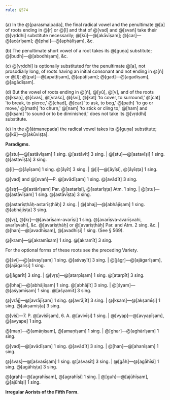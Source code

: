 ```yaml
---
rule: §574
---
```


(a) In the @[parasmaipada], the final radical vowel and the penultimate @[a] of roots ending in @[r] or @[l] and that of @[vad] and @[svaṅ] take their @[vṛddhi] substitute necessarily; @[kū]—@[akāvīṣam]; @[car]—@[acārīṣam]; @[phal]—@[aphālīṣam], &c.

(b) The penultimate short vowel of a root takes its @[guṇa] substitute; @[budh]—@[abodhiṣam], &c.

(c) @[vṛddhi] is optionally substituted for the penultimate @[a], not prosodially long, of roots having an initial consonant and not ending in @[ṅ] or @[l]; @[paṭ]—@[apatṭiṣam], @[apāṭīṣam]; @[gad]—@[agadīṣam], @[agādīṣam].

(d) But the vowel of roots ending in @[ṅ], @[yū], @[v], and of the roots @[kṣaṇ], @[śvas], @[vraśc], @[śvi], @[kaṭ] 'to cover, to surround,' @[caṭ] 'to break, to pierce,' @[chad], @[car] 'to ask, to beg,' @[path] 'to go or move,' @[math] 'to churn,' @[nam] 'to stick or cling to,' @[ham] and @[kṣam] 'to sound or to be diminished,' does not take its @[vṛddhi] substitute.

(e) In the @[ātmanepada] the radical vowel takes its @[guṇa] substitute; @[kū]—@[akūviṣṭa].

**Paradigms.**

@[stu]—@[astāvīṣam] 1 sing. @[astāvīt] 3 sing. | @[stu]—@[astavīṣi] 1 sing. @[astavīṣṭa] 3 sing.

@[i]—@[āyīṣam] 1 sing. @[āyīt] 3 sing. | @[i]—@[āyīṣi], @[āyīṣṭa] 1 sing.

@[vad] and @[svaṅ]—P. @[avādīṣam] 1 sing. @[avādīt] 3 sing.

@[stṛ]—@[astārīṣam] Par. @[astarīṣi], @[astarīṣṭa] Atm. 1 sing. | @[stu]—@[astāvīṣam] 1 sing. @[astāvīṣṭa] 3 sing.

@[astarīṣṭhāḥ-astarīṣṭhāḥ] 2 sing. | @[bhaj]—@[abhājīṣam] 1 sing. @[abhājīṣṭa] 3 sing.

@[vṛ], @[kṛ]—@[avarīṣam-avarīṣi] 1 sing. @[avarīṣva-avarīṣvahi, avarīṣvahi], &c. @[avarīṣṭhāḥ] or @[avarīṣṭhāḥ] Par. and Atm. 2 sing. &c. | @[han]—@[avadhīṣam], @[avadhīṣi] 1 sing. (See § 569).

@[kram]—@[akramīṣam] 1 sing. @[akramīt] 3 sing.

For the optional forms of these roots see the preceding Variety.

@[śvi]—@[aśvayīṣam] 1 sing. @[aśvayīt] 3 sing. | @[jāgṛ]—@[ajāgarīṣam], @[ajāgarīṣi] 1 sing.

@[jāgarīt] 3 sing. | @[vṛṣ]—@[atarpīṣam] 1 sing. @[atarpīt] 3 sing.

@[bhaj]—@[abhājīṣam] 1 sing. @[abhājīt] 3 sing. | @[śyam]—@[aśyamīṣam] 1 sing. @[aśyamīt] 3 sing.

@[vrāj]—@[avrājīṣam] 1 sing. @[avrājīt] 3 sing. | @[kṣam]—@[akṣamīṣi] 1 sing. @[akṣamīṣṭa] 3 sing.

@[viś]—7. P. @[aviśīṣam], 6. A. @[avivīṣi] 1 sing. | @[vyap]—@[avyapīṣam], @[avyape] 1 sing.

@[maṇ]—@[amāṇīṣam], @[amaṇīṣam] 1 sing. | @[ghar]—@[aghārīṣam] 1 sing.

@[vad]—@[avādīṣam] 1 sing. @[avādīt] 3 sing. | @[han]—@[ahanīṣam] 1 sing.

@[śvas]—@[aśvasīṣam] 1 sing. @[aśvasīt] 3 sing. | @[gāh]—@[agāhīṣi] 1 sing. @[agāhīṣṭa] 3 sing.

@[grah]—@[agrahīṣam], @[agrahīṣi] 1 sing. | @[guh]—@[ajūhīṣam], @[ajūhīṣi] 1 sing.

**Irregular Aorists of the Fifth Form.**